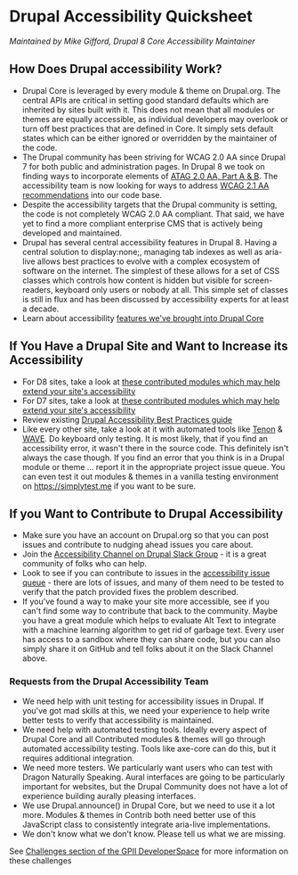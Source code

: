 
# Drupal Accessibility Quicksheet #

*Maintained by Mike Gifford,  Drupal 8 Core Accessibility Maintainer*

## How Does Drupal accessibility Work?
- Drupal Core is leveraged by every module & theme on Drupal.org. The central APIs are critical in setting good standard defaults which are inherited by sites built with it. This does not mean that all modules or themes are equally accessible, as individual developers may overlook or turn off best practices that are defined in Core. It simply sets default states which can be either ignored or overridden by the maintainer of the code. 
- The Drupal community has been striving for WCAG 2.0 AA since Drupal 7 for both public and administration pages. In Drupal 8 we took on finding ways to incorporate elements of [ATAG 2.0 AA, Part A & B](https://www.drupal.org/project/issues/search?issue_tags=atag). The accessibility team is now looking for ways to address [WCAG 2.1 AA recommendations](https://www.drupal.org/project/issues/search?issue_tags=wcag21) into our code base. 
- Despite the accessibility targets that the Drupal community is setting, the code is not completely WCAG 2.0 AA compliant. That said, we have yet to find a more compliant enterprise CMS that is actively being developed and maintained. 
- Drupal has several central accessibility features in Drupal 8. Having a central solution to display:none;, managing tab indexes as well as aria-live allows best practices to evolve with a complex ecosystem of software on the internet. The simplest of these allows for a set of CSS classes which controls how content is hidden but visible for screen-readers, keyboard only users or nobody at all. This simple set of classes is still in flux and has been discussed by accessibility experts for at least a decade. 
- Learn about accessibility [features we've brought into Drupal Core](https://www.drupal.org/about/features/accessibility)

## If You Have a Drupal Site and Want to Increase its Accessibility
- For D8 sites, take a look at [these contributed modules which may help extend your site's accessibility](https://www.drupal.org/node/2913360) 
- For D7 sites, take a look at [these contributed modules which may help extend your site's accessibility](https://www.drupal.org/node/394252) 
- Review existing [Drupal Accessibility Best Practices guide](https://www.drupal.org/docs/7/accessibility/tools-and-best-practices)
- Like every other site, take a look at it with automated tools like [Tenon](https://tenon.io/) & [WAVE](http://wave.webaim.org/). Do keyboard only testing. It is most likely, that if you find an accessibility error, it wasn't there in the source code. This definitely isn't always the case though. If you find an error that you think is in a Drupal module or theme ... report it in the appropriate project issue queue. 
You can even test it out modules & themes in a vanilla testing environment on https://simplytest.me if you want to be sure. 

## If you Want to Contribute to Drupal Accessibility
- Make sure you have an account on Drupal.org so that you can post issues and contribute to nudging ahead issues you care about.
- Join the [Accessibility Channel on Drupal Slack Group](https://www.drupal.org/slack) - it is a great community of folks who can help.
- Look to see if you can contribute to issues in the [accessibility issue queue](https://www.drupal.org/project/issues/search?issue_tags=accessibility) - there are lots of issues, and many of them need to be tested to verify that the patch provided fixes the problem described. 
- If you've found a way to make your site more accessible, see if you can't find some way to contribute that back to the community. Maybe you have a great module which helps to evaluate Alt Text to integrate with a machine learning algorithm to get rid of garbage text. Every user has access to a sandbox where they can share code, but you can also simply share it on GitHub and tell folks about it on the Slack Channel above. 

### Requests from the Drupal Accessibility Team ###
- We need help with unit testing for accessibility issues in Drupal. If you've got mad skills at this, we need your experience to help write better tests to verify that accessibility is maintained.
- We need help with automated testing tools. Ideally every aspect of Drupal Core and all Contributed modules & themes will go through automated accessibility testing. Tools like axe-core can do this, but it requires additional integration.
- We need more testers. We particularly want users who can test with Dragon Naturally Speaking. Aural interfaces are going to be particularly important for websites, but the Drupal Community does not have a lot of experience building aurally pleasing interfaces. 
- We use Drupal.announce() in Drupal Core, but we need to use it a lot more. Modules & themes in Contrib both need better use of this JavaScript class to consistently integrate aria-live implementations. 
- We don't know what we don't know. Please tell us what we are missing.

See [Challenges section of the GPII DeveloperSpace](https://ds.gpii.net/challenges) for more information on these challenges
